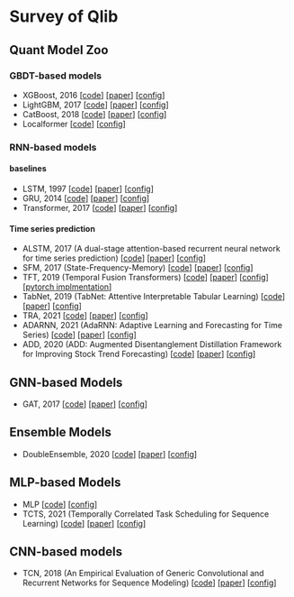 # Survey of Qlib

## Quant Model Zoo

### GBDT-based models

- XGBoost, 2016 [[code](https://github.com/microsoft/qlib/blob/main/qlib/contrib/model/xgboost.py)] [[paper](https://dl.acm.org/doi/pdf/10.1145/2939672.2939785)] [[config](https://github.com/microsoft/qlib/blob/main/examples/benchmarks/XGBoost/workflow_config_xgboost_Alpha158.yaml)]
- LightGBM, 2017 [[code](https://github.com/microsoft/qlib/blob/main/qlib/contrib/model/gbdt.py)] [[paper](https://proceedings.neurips.cc/paper/2017/file/6449f44a102fde848669bdd9eb6b76fa-Paper.pdf)] [[config](https://github.com/microsoft/qlib/blob/main/examples/benchmarks/LightGBM/workflow_config_lightgbm_Alpha158.yaml)]
- CatBoost, 2018 [[code](https://github.com/microsoft/qlib/blob/main/qlib/contrib/model/catboost_model.py)] [[paper](https://proceedings.neurips.cc/paper/2018/file/14491b756b3a51daac41c24863285549-Paper.pdf)] [[config](https://github.com/microsoft/qlib/blob/main/examples/benchmarks/CatBoost/workflow_config_catboost_Alpha158.yaml)]
- Localformer [[code](https://github.com/microsoft/qlib/blob/main/qlib/contrib/model/pytorch_localformer_ts.py)] [[config](https://github.com/microsoft/qlib/blob/main/examples/benchmarks/Localformer/workflow_config_localformer_Alpha158.yaml)]

### RNN-based models

#### baselines

- LSTM, 1997 [[code](https://github.com/microsoft/qlib/blob/main/qlib/contrib/model/pytorch_lstm_ts.py)] [[paper](https://direct.mit.edu/neco/article-abstract/9/8/1735/6109/Long-Short-Term-Memory?redirectedFrom=fulltext)] [[config](https://github.com/microsoft/qlib/blob/main/examples/benchmarks/LSTM/workflow_config_lstm_Alpha158.yaml)]
- GRU, 2014 [[code](https://github.com/microsoft/qlib/blob/main/qlib/contrib/model/pytorch_gru_ts.py)] [[paper](https://aclanthology.org/D14-1179.pdf)] [[config](https://github.com/microsoft/qlib/blob/main/examples/benchmarks/GRU/workflow_config_gru_Alpha158.yaml)]
- Transformer, 2017 [[code](https://github.com/microsoft/qlib/blob/main/qlib/contrib/model/pytorch_transformer_ts.py)] [[paper](https://proceedings.neurips.cc/paper/2017/file/3f5ee243547dee91fbd053c1c4a845aa-Paper.pdf)] [[config](https://github.com/microsoft/qlib/blob/main/examples/benchmarks/Transformer/workflow_config_transformer_Alpha158.yaml)]

#### Time series prediction

- ALSTM, 2017 (A dual-stage attention-based recurrent neural network for time series prediction) [[code](https://github.com/microsoft/qlib/blob/main/qlib/contrib/model/pytorch_alstm_ts.py)] [[paper](https://www.ijcai.org/Proceedings/2017/0366.pdf)] [[config](https://github.com/microsoft/qlib/blob/main/examples/benchmarks/ALSTM/workflow_config_alstm_Alpha158.yaml)]
- SFM, 2017 (State-Frequency-Memory) [[code](https://github.com/microsoft/qlib/blob/main/qlib/contrib/model/pytorch_sfm.py)] [[paper](http://www.eecs.ucf.edu/~gqi/publications/kdd2017_stock.pdf)] [[config](https://github.com/microsoft/qlib/blob/main/examples/benchmarks/SFM/workflow_config_sfm_Alpha360.yaml)]
- TFT, 2019 (Temporal Fusion Transformers) [[code](https://github.com/microsoft/qlib/blob/main/examples/benchmarks/TFT/tft.py)] [[paper](https://arxiv.org/pdf/1912.09363.pdf)] [[config](https://github.com/microsoft/qlib/blob/main/examples/benchmarks/TFT/workflow_config_tft_Alpha158.yaml)] [[pytorch implmentation](https://github.com/mattsherar/Temporal_Fusion_Transform)]
- TabNet, 2019 (TabNet: Attentive Interpretable Tabular Learning) [[code](https://github.com/microsoft/qlib/blob/main/qlib/contrib/model/pytorch_tabnet.py)] [[paper](https://arxiv.org/pdf/1908.07442.pdf)] [[config](https://github.com/microsoft/qlib/blob/main/examples/benchmarks/TabNet/workflow_config_TabNet_Alpha158.yaml)]
- TRA, 2021 [[code](https://github.com/microsoft/qlib/blob/main/qlib/contrib/model/pytorch_tra.py)] [[paper](http://arxiv.org/abs/2106.12950)] [[config](https://github.com/microsoft/qlib/blob/main/examples/benchmarks/TRA/workflow_config_tra_Alpha158.yaml)]
- ADARNN, 2021 (AdaRNN: Adaptive Learning and Forecasting for Time Series) [[code](https://github.com/microsoft/qlib/blob/main/qlib/contrib/model/pytorch_adarnn.py)] [[paper](https://arxiv.org/pdf/2108.04443.pdf)] [[config](https://github.com/microsoft/qlib/blob/main/examples/benchmarks/ADARNN/workflow_config_adarnn_Alpha360.yaml)]
- ADD, 2020 (ADD: Augmented Disentanglement Distillation Framework for Improving Stock Trend Forecasting) [[code](https://github.com/microsoft/qlib/blob/main/qlib/contrib/model/pytorch_add.py)] [[paper](https://arxiv.org/abs/2012.06289)] [[config](https://github.com/microsoft/qlib/blob/main/examples/benchmarks/ADD/workflow_config_add_Alpha360.yaml)]

## GNN-based Models

- GAT, 2017 [[code](https://github.com/microsoft/qlib/blob/main/qlib/contrib/model/pytorch_gats_ts.py)] [[paper](https://arxiv.org/pdf/1710.10903.pdf)] [[config](https://github.com/microsoft/qlib/blob/main/examples/benchmarks/GATs/workflow_config_gats_Alpha158.yaml)]

## Ensemble Models

- DoubleEnsemble, 2020 [[code](https://github.com/microsoft/qlib/blob/main/qlib/contrib/model/double_ensemble.py)] [[paper](https://arxiv.org/pdf/2010.01265.pdf)] [[config](https://github.com/microsoft/qlib/blob/main/examples/benchmarks/DoubleEnsemble/workflow_config_doubleensemble_Alpha158.yaml)]

## MLP-based Models

- MLP [[code](https://github.com/microsoft/qlib/blob/main/qlib/contrib/model/pytorch_nn.py)] [[config](https://github.com/microsoft/qlib/blob/main/examples/benchmarks/MLP/workflow_config_mlp_Alpha158.yaml)]
- TCTS, 2021 (Temporally Correlated Task Scheduling for Sequence Learning) [[code](https://github.com/microsoft/qlib/blob/main/qlib/contrib/model/pytorch_tcts.py)] [[paper](http://proceedings.mlr.press/v139/wu21e/wu21e.pdf)] [[config](https://github.com/microsoft/qlib/blob/main/examples/benchmarks/TCTS/workflow_config_tcts_Alpha360.yaml)]


## CNN-based models

- TCN, 2018 (An Empirical Evaluation of Generic Convolutional and Recurrent Networks for Sequence Modeling) [[code](https://github.com/microsoft/qlib/blob/main/qlib/contrib/model/pytorch_tcn_ts.py)] [[paper](https://arxiv.org/abs/1803.01271)] [[config](https://github.com/microsoft/qlib/blob/main/examples/benchmarks/TCN/workflow_config_tcn_Alpha158.yaml)]